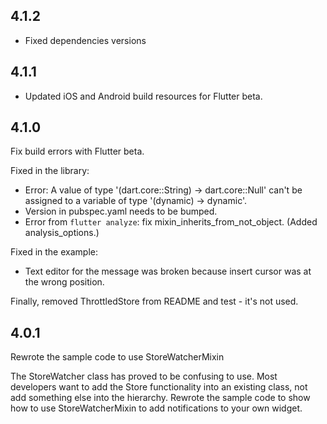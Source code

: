## 4.1.2

* Fixed dependencies versions

## 4.1.1

* Updated iOS and Android build resources for Flutter beta.

## 4.1.0

Fix build errors with Flutter beta.

Fixed in the library:
* Error: A value of type '(dart.core::String) → dart.core::Null'
  can't be assigned to a variable of type '(dynamic) → dynamic'.
* Version in pubspec.yaml needs to be bumped.
* Error from `flutter analyze`: fix mixin_inherits_from_not_object.
  (Added analysis_options.)

Fixed in the example:
* Text editor for the message was broken because insert cursor was at
  the wrong position.

Finally, removed ThrottledStore from README and test - it's not used.

## 4.0.1

Rewrote the sample code to use StoreWatcherMixin

The StoreWatcher class has proved to be confusing to use. Most developers want
to add the Store functionality into an existing class, not add something else
into the hierarchy. Rewrote the sample code to show how to use StoreWatcherMixin
to add notifications to your own widget.
